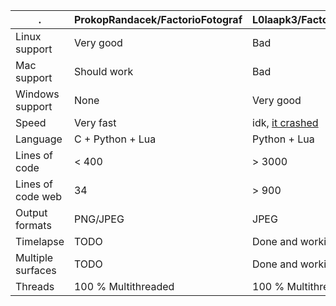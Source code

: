 .                 | ProkopRandacek/FactorioFotograf | L0laapk3/FactorioMaps 
------------------|---------------------------------|------------------------
Linux support     | Very good                       | Bad
Mac support       | Should work                     | Bad
Windows support	  | None                            | Very good
Speed             | Very fast                       | idk, [it crashed](https://github.com/L0laapk3/FactorioMaps/issues/104)
Language          | C + Python + Lua                | Python + Lua
Lines of code     | < 400                           | > 3000
Lines of code web | 34                              | > 900
Output formats    | PNG/JPEG                        | JPEG
Timelapse         | TODO                            | Done and working
Multiple surfaces | TODO                            | Done and working
Threads           | 100 % Multithreaded             | 100 % Multithreaded

